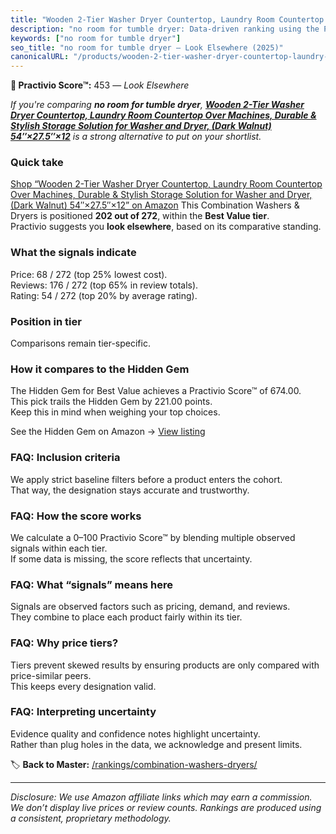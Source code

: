 ```yaml
---
title: "Wooden 2-Tier Washer Dryer Countertop, Laundry Room Countertop Over Machines, Durable & Stylish Storage Solution for Washer and Dryer, (Dark Walnut) 54″×27.5″×12"
description: "no room for tumble dryer: Data-driven ranking using the Practivio Score™. Positioned by quality, value, demand, findability, momentum."
keywords: ["no room for tumble dryer"]
seo_title: "no room for tumble dryer — Look Elsewhere (2025)"
canonicalURL: "/products/wooden-2-tier-washer-dryer-countertop-laundry-room-countertop-over-machines-durable-stylish-storage-solution-for-washer-and-dryer-dark-walnut-5427512-B0F26H4G2Y/"
---
```


**🚫 Practivio Score™:** 453 — _Look Elsewhere_


*If you're comparing **no room for tumble dryer**, **[Wooden 2-Tier Washer Dryer Countertop, Laundry Room Countertop Over Machines, Durable & Stylish Storage Solution for Washer and Dryer, (Dark Walnut) 54″×27.5″×12](https://www.amazon.com/dp/B0F26H4G2Y?tag=practivio-20)** is a strong alternative to put on your shortlist.*
### Quick take
[Shop “Wooden 2-Tier Washer Dryer Countertop, Laundry Room Countertop Over Machines, Durable & Stylish Storage Solution for Washer and Dryer, (Dark Walnut) 54″×27.5″×12” on Amazon](https://www.amazon.com/dp/B0F26H4G2Y?tag=practivio-20)
This Combination Washers & Dryers is positioned **202 out of 272**, within the **Best Value tier**.  
Practivio suggests you **look elsewhere**, based on its comparative standing.

### What the signals indicate
Price: 68 / 272 (top 25% lowest cost).  
Reviews: 176 / 272 (top 65% in review totals).  
Rating: 54 / 272 (top 20% by average rating).  

### Position in tier
Comparisons remain tier-specific.

### How it compares to the Hidden Gem
The Hidden Gem for Best Value achieves a Practivio Score™ of 674.00.  
This pick trails the Hidden Gem by 221.00 points.  
Keep this in mind when weighing your top choices.  

See the Hidden Gem on Amazon → [View listing](https://www.amazon.com/dp/B01ALBMIEI?tag=practivio-20)

### FAQ: Inclusion criteria
We apply strict baseline filters before a product enters the cohort.  
That way, the designation stays accurate and trustworthy.

### FAQ: How the score works
We calculate a 0–100 Practivio Score™ by blending multiple observed signals within each tier.  
If some data is missing, the score reflects that uncertainty.

### FAQ: What “signals” means here
Signals are observed factors such as pricing, demand, and reviews.  
They combine to place each product fairly within its tier.

### FAQ: Why price tiers?
Tiers prevent skewed results by ensuring products are only compared with price-similar peers.  
This keeps every designation valid.

### FAQ: Interpreting uncertainty
Evidence quality and confidence notes highlight uncertainty.  
Rather than plug holes in the data, we acknowledge and present limits.


🏷️ **Back to Master:** [/rankings/combination-washers-dryers/](/rankings/combination-washers-dryers/)

---
_Disclosure: We use Amazon affiliate links which may earn a commission. We don’t display live prices or review counts. Rankings are produced using a consistent, proprietary methodology._
